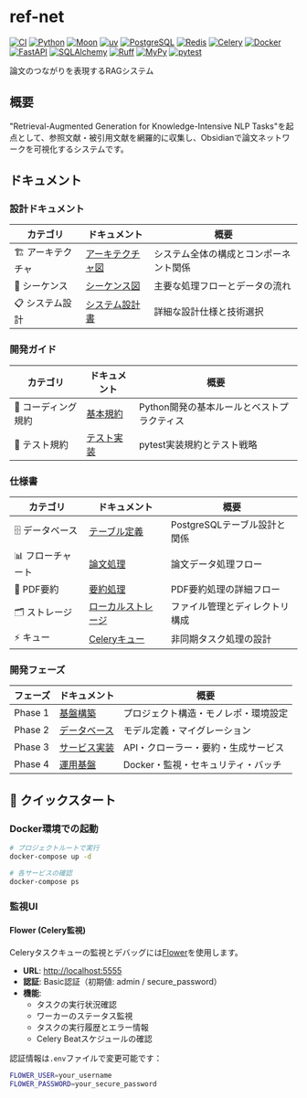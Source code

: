 # ref-net

[![CI](https://github.com/tsuji-tomonori/ref-net/actions/workflows/ci.yml/badge.svg)](https://github.com/tsuji-tomonori/ref-net/actions/workflows/ci.yml)
[![Python](https://img.shields.io/badge/python-3.12-blue.svg)](https://www.python.org/downloads/)
[![Moon](https://img.shields.io/badge/moon-task_runner-purple.svg)](https://moonrepo.dev/)
[![uv](https://img.shields.io/badge/uv-package_manager-green.svg)](https://docs.astral.sh/uv/)
[![PostgreSQL](https://img.shields.io/badge/PostgreSQL-database-blue.svg)](https://www.postgresql.org/)
[![Redis](https://img.shields.io/badge/Redis-cache-red.svg)](https://redis.io/)
[![Celery](https://img.shields.io/badge/Celery-task_queue-green.svg)](https://docs.celeryproject.org/)
[![Docker](https://img.shields.io/badge/Docker-containerization-blue.svg)](https://www.docker.com/)
[![FastAPI](https://img.shields.io/badge/FastAPI-web_framework-green.svg)](https://fastapi.tiangolo.com/)
[![SQLAlchemy](https://img.shields.io/badge/SQLAlchemy-ORM-red.svg)](https://www.sqlalchemy.org/)
[![Ruff](https://img.shields.io/badge/Ruff-linter-yellow.svg)](https://docs.astral.sh/ruff/)
[![MyPy](https://img.shields.io/badge/MyPy-type_checker-blue.svg)](https://mypy.readthedocs.io/)
[![pytest](https://img.shields.io/badge/pytest-testing-orange.svg)](https://docs.pytest.org/)

論文のつながりを表現するRAGシステム

## 概要

"Retrieval-Augmented Generation for Knowledge-Intensive NLP Tasks"を起点として、参照文献・被引用文献を網羅的に収集し、Obsidianで論文ネットワークを可視化するシステムです。

## ドキュメント

### 設計ドキュメント

| カテゴリ | ドキュメント | 概要 |
|----------|-------------|------|
| 🏗️ アーキテクチャ | [アーキテクチャ図](docs/design/architecture.md) | システム全体の構成とコンポーネント関係 |
| 🔄 シーケンス | [シーケンス図](docs/design/sequence.md) | 主要な処理フローとデータの流れ |
| 📋 システム設計 | [システム設計書](docs/design/system_design.md) | 詳細な設計仕様と技術選択 |

### 開発ガイド

| カテゴリ | ドキュメント | 概要 |
|----------|-------------|------|
| 📏 コーディング規約 | [基本規約](docs/development/coding-standards.md) | Python開発の基本ルールとベストプラクティス |
| 🧪 テスト規約 | [テスト実装](docs/development/coding-test.md) | pytest実装規約とテスト戦略 |

### 仕様書

| カテゴリ | ドキュメント | 概要 |
|----------|-------------|------|
| 🗄️ データベース | [テーブル定義](docs/spec/table/postgresql_tables.md) | PostgreSQLテーブル設計と関係 |
| 📊 フローチャート | [論文処理](docs/spec/flowchart/paper_processor.md) | 論文データ処理フロー |
| 📄 PDF要約 | [要約処理](docs/spec/flowchart/pdf_summarizer.md) | PDF要約処理の詳細フロー |
| 🗂️ ストレージ | [ローカルストレージ](docs/spec/storage/local_storage.md) | ファイル管理とディレクトリ構成 |
| ⚡ キュー | [Celeryキュー](docs/spec/queue/celery_queue.md) | 非同期タスク処理の設計 |

### 開発フェーズ

| フェーズ | ドキュメント | 概要 |
|----------|-------------|------|
| Phase 1 | [基盤構築](docs/tasks/phase_01/README.md) | プロジェクト構造・モノレポ・環境設定 |
| Phase 2 | [データベース](docs/tasks/phase_02/README.md) | モデル定義・マイグレーション |
| Phase 3 | [サービス実装](docs/tasks/phase_03/README.md) | API・クローラー・要約・生成サービス |
| Phase 4 | [運用基盤](docs/tasks/phase_04/README.md) | Docker・監視・セキュリティ・バッチ |

## 🚀 クイックスタート

### Docker環境での起動

```bash
# プロジェクトルートで実行
docker-compose up -d

# 各サービスの確認
docker-compose ps
```

### 監視UI

#### Flower (Celery監視)

Celeryタスクキューの監視とデバッグには[Flower](https://flower.readthedocs.io/)を使用します。

- **URL**: [http://localhost:5555](http://localhost:5555)
- **認証**: Basic認証（初期値: admin / secure_password）
- **機能**:
  - タスクの実行状況確認
  - ワーカーのステータス監視
  - タスクの実行履歴とエラー情報
  - Celery Beatスケジュールの確認

認証情報は`.env`ファイルで変更可能です：
```bash
FLOWER_USER=your_username
FLOWER_PASSWORD=your_secure_password
```
